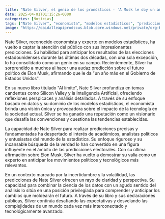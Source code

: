 ```yaml
---
title: "Nate Silver, el genio de los pronósticos - 'A Musk le doy un año más en el Gobierno de Estados Unidos'"
date: 2025-04-01T01:15:26+0000
categories: [Noticias]
tags: ["Nate Silver", "economista", "modelos estadísticos", "predicciones", "tecnología", "Silicon Valley", "inteligencia artificial", "análisis detallados."]
image: "https://oaidalleapiprodscus.blob.core.windows.net/private/org-HKmKxpuNw3Y88lm4EBrIPq0n/user-ZwiCXOggLL8ZNNKE2g7rXFmV/img-CAacQVnqY0qgNORFR2WCLDKD.png?st=2025-04-01T00%3A15%3A26Z&se=2025-04-01T02%3A15%3A26Z&sp=r&sv=2024-08-04&sr=b&rscd=inline&rsct=image/png&skoid=d505667d-d6c1-4a0a-bac7-5c84a87759f8&sktid=a48cca56-e6da-484e-a814-9c849652bcb3&skt=2025-03-31T06%3A55%3A28Z&ske=2025-04-01T06%3A55%3A28Z&sks=b&skv=2024-08-04&sig=POJSC1UiYmdDAGUi9V9GLhTDB2tfyAtwZYXzYuqZrLQ%3D"
---
```


Nate Silver, reconocido economista y experto en modelos estadísticos, ha vuelto a captar la atención del público con sus impresionantes predicciones. Su habilidad para anticipar los resultados de las elecciones estadounidenses durante las últimas dos décadas, con una sola excepción, lo ha consolidado como un genio en su campo. Recientemente, Silver ha sorprendido a muchos al hacer una audaz predicción sobre el futuro político de Elon Musk, afirmando que le da "un año más en el Gobierno de Estados Unidos".

En su nuevo libro titulado "Al límite", Nate Silver profundiza en temas candentes como Silicon Valley y la Inteligencia Artificial, ofreciendo reflexiones perspicaces y análisis detallados. A través de su enfoque basado en datos y su dominio de los modelos estadísticos, el economista brinda una visión única y provocadora sobre el impacto de la tecnología en la sociedad actual. Silver se ha ganado una reputación como un visionario que desafía las convenciones y cuestiona las tendencias establecidas.

La capacidad de Nate Silver para realizar predicciones precisas y fundamentadas ha despertado el interés de académicos, analistas políticos y entusiastas del mundo de la estadística. Su enfoque riguroso y su incansable búsqueda de la verdad lo han convertido en una figura influyente en el ámbito de las predicciones electorales. Con su última afirmación sobre Elon Musk, Silver ha vuelto a demostrar su valía como un experto en anticipar los movimientos políticos y tecnológicos más relevantes.

En un contexto marcado por la incertidumbre y la volatilidad, las predicciones de Nate Silver ofrecen un rayo de claridad y perspectiva. Su capacidad para combinar la ciencia de los datos con un agudo sentido del análisis lo sitúa en una posición privilegiada para comprender y anticipar los cambios que moldearán el futuro. A través de su libro y sus declaraciones públicas, Silver continúa desafiando las expectativas y desvelando las complejidades de un mundo cada vez más interconectado y tecnológicamente avanzado.
    